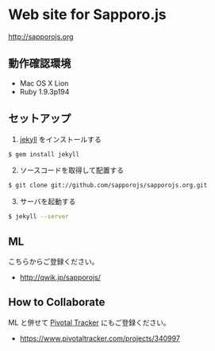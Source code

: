 # Web site for Sapporo.js

http://sapporojs.org

## 動作確認環境

* Mac OS X Lion
* Ruby 1.9.3p194

## セットアップ

1) [jekyll]( http://jekyllrb.com/ ) をインストールする

```sh
$ gem install jekyll
```

2) ソースコードを取得して配置する

```sh
$ git clone git://github.com/sapporojs/sapporojs.org.git
```

3) サーバを起動する

```sh
$ jekyll --server
```

## ML

こちらからご登録ください。

* http://qwik.jp/sapporojs/

## How to Collaborate

ML と併せて [Pivotal Tracker]( https://www.pivotaltracker.com ) にもご登録ください。

* https://www.pivotaltracker.com/projects/340997
